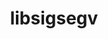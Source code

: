 ---
title: "libsigsegv"
layout: cache
categories: [package, v0.18.1]
meta: {"versions": ["2.13"], "compilers": ["gcc@=7.3.1", "gcc@=7.5.0", "gcc@=8.4.0"], "oss": ["amzn2", "ubuntu18.04"], "platforms": ["linux"], "targets": ["aarch64", "graviton2", "x86_64", "x86_64_v3", "x86_64_v4"], "stacks": ["aws-ahug", "aws-ahug-aarch64", "aws-isc", "aws-isc-aarch64", "build_systems", "data-vis-sdk", "e4s", "radiuss", "root", "tutorial"], "num_specs": 6, "num_specs_by_stack": {"aws-ahug": 2, "root": 6, "aws-isc": 2, "aws-isc-aarch64": 2, "aws-ahug-aarch64": 2, "radiuss": 1, "data-vis-sdk": 1, "build_systems": 1, "e4s": 1, "tutorial": 2}}
spec_details: [{"hash": "xyaihj742r3ib4xpweljxqrfvf6342f4", "compiler": "gcc@=7.3.1", "versions": ["2.13"], "os": "amzn2", "platform": "linux", "target": "x86_64_v4", "variants": [], "stacks": ["aws-ahug", "root", "aws-isc"], "size": "-", "tarball": "https://binaries.spack.io/releases/v0.18.1/build_cache/linux-amzn2-x86_64_v4/gcc-7.3.1/libsigsegv-2.13/linux-amzn2-x86_64_v4-gcc-7.3.1-libsigsegv-2.13-xyaihj742r3ib4xpweljxqrfvf6342f4.spack"}, {"hash": "lcndyo5eguh4jogpsfve5lgusjmasqxm", "compiler": "gcc@=7.3.1", "versions": ["2.13"], "os": "amzn2", "platform": "linux", "target": "graviton2", "variants": [], "stacks": ["aws-isc-aarch64", "root", "aws-ahug-aarch64"], "size": "-", "tarball": "https://binaries.spack.io/releases/v0.18.1/build_cache/linux-amzn2-graviton2/gcc-7.3.1/libsigsegv-2.13/linux-amzn2-graviton2-gcc-7.3.1-libsigsegv-2.13-lcndyo5eguh4jogpsfve5lgusjmasqxm.spack"}, {"hash": "ubezeychw4iojr3tg6wbsnvp6s3s2qwd", "compiler": "gcc@=7.5.0", "versions": ["2.13"], "os": "ubuntu18.04", "platform": "linux", "target": "x86_64", "variants": [], "stacks": ["radiuss", "data-vis-sdk", "build_systems", "root", "e4s", "tutorial"], "size": "-", "tarball": "https://binaries.spack.io/releases/v0.18.1/build_cache/linux-ubuntu18.04-x86_64/gcc-7.5.0/libsigsegv-2.13/linux-ubuntu18.04-x86_64-gcc-7.5.0-libsigsegv-2.13-ubezeychw4iojr3tg6wbsnvp6s3s2qwd.spack"}, {"hash": "xpnwhx5o3yfezwg5c3ztmwyxwgjxmcw4", "compiler": "gcc@=7.3.1", "versions": ["2.13"], "os": "amzn2", "platform": "linux", "target": "aarch64", "variants": [], "stacks": ["aws-isc-aarch64", "root", "aws-ahug-aarch64"], "size": "-", "tarball": "https://binaries.spack.io/releases/v0.18.1/build_cache/linux-amzn2-aarch64/gcc-7.3.1/libsigsegv-2.13/linux-amzn2-aarch64-gcc-7.3.1-libsigsegv-2.13-xpnwhx5o3yfezwg5c3ztmwyxwgjxmcw4.spack"}, {"hash": "ceqrglx6h55fobnj245tiki7mitwhr5d", "compiler": "gcc@=7.3.1", "versions": ["2.13"], "os": "amzn2", "platform": "linux", "target": "x86_64_v3", "variants": [], "stacks": ["aws-ahug", "root", "aws-isc"], "size": "-", "tarball": "https://binaries.spack.io/releases/v0.18.1/build_cache/linux-amzn2-x86_64_v3/gcc-7.3.1/libsigsegv-2.13/linux-amzn2-x86_64_v3-gcc-7.3.1-libsigsegv-2.13-ceqrglx6h55fobnj245tiki7mitwhr5d.spack"}, {"hash": "uqf72xtzht4bidwulpg5soj7ivr3lar5", "compiler": "gcc@=8.4.0", "versions": ["2.13"], "os": "ubuntu18.04", "platform": "linux", "target": "x86_64", "variants": [], "stacks": ["root", "tutorial"], "size": "-", "tarball": "https://binaries.spack.io/releases/v0.18.1/build_cache/linux-ubuntu18.04-x86_64/gcc-8.4.0/libsigsegv-2.13/linux-ubuntu18.04-x86_64-gcc-8.4.0-libsigsegv-2.13-uqf72xtzht4bidwulpg5soj7ivr3lar5.spack"}]
---